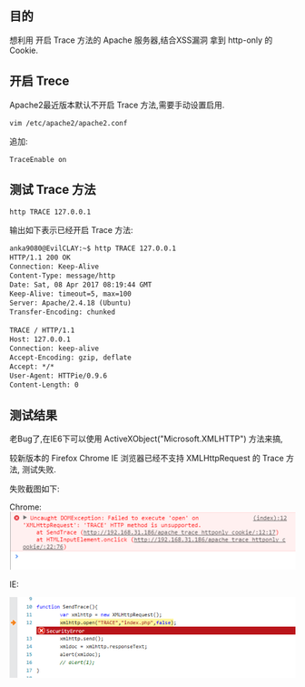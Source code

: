 ## 目的

想利用 开启 Trace 方法的 Apache 服务器,结合XSS漏洞 拿到 http-only 的 Cookie.

## 开启 Trece

Apache2最近版本默认不开启 Trace 方法,需要手动设置启用.

	vim /etc/apache2/apache2.conf

追加:

	TraceEnable on

## 测试 Trace 方法

	http TRACE 127.0.0.1

输出如下表示已经开启 Trace 方法:

	anka9080@EvilCLAY:~$ http TRACE 127.0.0.1
	HTTP/1.1 200 OK
	Connection: Keep-Alive
	Content-Type: message/http
	Date: Sat, 08 Apr 2017 08:19:44 GMT
	Keep-Alive: timeout=5, max=100
	Server: Apache/2.4.18 (Ubuntu)
	Transfer-Encoding: chunked

	TRACE / HTTP/1.1
	Host: 127.0.0.1
	Connection: keep-alive
	Accept-Encoding: gzip, deflate
	Accept: */*
	User-Agent: HTTPie/0.9.6
	Content-Length: 0

## 测试结果



老Bug了,在IE6下可以使用 ActiveXObject("Microsoft.XMLHTTP")  方法来搞,

较新版本的 Firefox Chrome IE 浏览器已经不支持 XMLHttpRequest 的 Trace 方法,
测试失败.

失败截图如下:

Chrome:
![](unsupport_trace.png)

IE:

![](unsupport_trace_ie.png)



